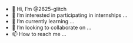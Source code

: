 - 👋 Hi, I’m @2625-glitch
- 👀 I’m interested in participating in internships ...
- 🌱 I’m currently learning ...
- 💞️ I’m looking to collaborate on ...
- 📫 How to reach me ...

<!---
2625-glitch/2625-glitch is a ✨ special ✨ repository because its `README.md` (this file) appears on your GitHub profile.
You can click the Preview link to take a look at your changes.
--->
